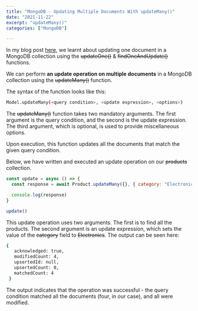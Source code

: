 ```yaml
---
title: "MongoDB - Updating Multiple Documents With updateMany()"
date: "2021-11-22"
excerpt: "updateMany()"
categories: ["MongoDB"]

---
```


In my blog post [here](https://hemanta.io/updating-mongodb-documents/), we learnt about updating one document in a MongoDB collection using the ~~updateOne()~~ & ~~findOneAndUpdate()~~ functions.

We can perform **an update operation on multiple documents** in a MongoDB collection using the ~~updateMany()~~ function.

The syntax of the function looks like this:

```sh {numberLines}
Model.updateMany(<query condition>, <update expression>, <options>)
```

The ~~updateMany()~~ function takes two mandatory arguments. The first argument is the query condition, and the second is the update expression. The third argument, which is optional, is used to provide miscellaneous options.

Upon execution, this function updates all the documents that match the given query condition.

Below, we have written and executed an update operation on our ~~products~~ collection.

```js {numberLines}
const update = async () => {
  const response = await Product.updateMany({}, { category: "Electronics" })

  console.log(response)
}

update()
```

This update operation uses two arguments. The first is to find all the products. The second argument is an update expression, which sets the value of the ~~category~~ field to ~~Electronics~~.
The output can be seen here:

```sh {numberLines, 3-3, 6-6}
{
   acknowledged: true,
   modifiedCount: 4,
   upsertedId: null,
   upsertedCount: 0,
   matchedCount: 4
 }
```

The output indicates that the operation was successful - the query condition matched all the documents (four, in our case), and all were modified.
